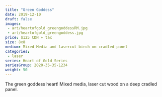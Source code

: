 ```yaml
---
title: "Green Goddess"
date: 2019-12-10
draft: false
images:
 - art/heartofgold_greengoddessRM.jpg
 - art/heartofgold_greengoddess.jpg
price: $125 CDN + tax
size: 8x8 
medium: Mixed Media and lasercut birch on cradled panel
categories:
 - laser
series: Heart of Gold Series
seriesGroup: 2020-35-35-1234
weight: 50
---
```


The green goddess heart!  Mixed media, laser cut wood on a deep cradled panel.